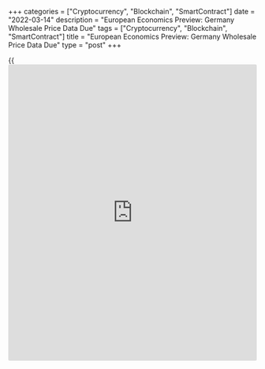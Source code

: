 +++
categories = ["Cryptocurrency", "Blockchain", "SmartContract"]
date = "2022-03-14"
description = "European Economics Preview: Germany Wholesale Price Data Due"
tags = ["Cryptocurrency", "Blockchain", "SmartContract"]
title = "European Economics Preview: Germany Wholesale Price Data Due"
type = "post"
+++

{{<iframe id="large-banner" src="https://www.bounty.group/#slide=19.0" width="100%" height="600" scrolling="no" style="border: 0px solid rgb(216, 221, 230); border-radius: 3px;">}}

Wholesale price data from Germany is due on Monday, headlining a light
day for the European economic [news](https://www.letsplayfx.com/blog/forex-news-website/).

At 3.00 am ET, Destatis is slated to issue Germany's wholesale prices
for February. Wholesale prices had increased 16.2 percent on year in
January.

In the meantime, Statistics Sweden publishes monthly consumer prices.
Economists forecast inflation to rise to 3.9 percent in February from
3.7 percent in January.

Also, consumer prices, industrial output and foreign trade figures are
due from Romania.

At 3.45 am ET, foreign trade and current account figures are due from
France. The trade deficit is expected to fall to EUR 9.8 billion in
January from EUR 11.3 billion in December.

At 4.00 am ET, the Swiss State Secretariat for Economic Affairs releases
economic forecasts. Also, retail sales data from Spain is due.

For comments and feedback [contact](https://www.playgroundfx.com/contact/): editorial@rtt[news](https://www.letsplayfx.com/blog/forex-news-website/).com

[Economic News][1]

 **What parts of the world are seeing the best (and worst) economic
performances lately? Click[here][2] to check out our [Econ Scorecard][2]
and find out! See up-to-the-moment [ranking](https://www.playgroundfx.com/blog/crypto-exchange-ranking/)s for the best and worst
performers in [GDP][3], [unemployment rate][4], [inflation][5] and much
more.**

   1. www.rtt[news](https://www.letsplayfx.com/blog/forex-news-website/).com/Content/EconomicNews.aspx
   2. www.rtt[news](https://www.letsplayfx.com/blog/forex-news-website/).com/economic-scorecard/world-rank/retail-sales/highest-performance.aspx
   3. www.rtt[news](https://www.letsplayfx.com/blog/forex-news-website/).com/economic-scorecard/world-rank/GDP/highest-performance.aspx
   4. www.rtt[news](https://www.letsplayfx.com/blog/forex-news-website/).com/economic-scorecard/world-rank/unemployment-rate/lowest-performance.aspx
   5. www.rtt[news](https://www.letsplayfx.com/blog/forex-news-website/).com/economic-scorecard/world-rank/CPI/highest-performance.aspx